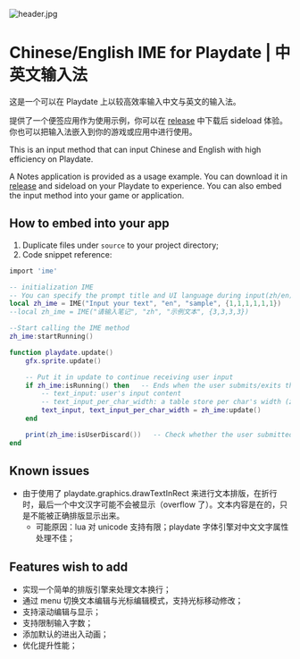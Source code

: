 ![header.jpg](https://github.com/Antonoko/playdate-chinese-IME/blob/notes/__asset__/github_header.png?raw=true)

# Chinese/English IME for Playdate | 中英文输入法

这是一个可以在 Playdate 上以较高效率输入中文与英文的输入法。

提供了一个便签应用作为使用示例，你可以在 [release](https://github.com/Antonoko/playdate-chinese-IME/releases/tag/notes) 中下载后 sideload 体验。你也可以把输入法嵌入到你的游戏或应用中进行使用。

This is an input method that can input Chinese and English with high efficiency on Playdate.

A Notes application is provided as a usage example. You can download it in [release](https://github.com/Antonoko/playdate-chinese-IME/releases/tag/notes) and sideload on your Playdate to experience. You can also embed the input method into your game or application.

## How to embed into your app
1. Duplicate files under `source` to your project directory;
2. Code snippet reference:
```lua
import 'ime'

-- initialization IME
-- You can specify the prompt title and UI language during input(zh/en)
local zh_ime = IME("Input your text", "en", "sample", {1,1,1,1,1,1})
--local zh_ime = IME("请输入笔记", "zh", "示例文本", {3,3,3,3})

--Start calling the IME method
zh_ime:startRunning()

function playdate.update()
    gfx.sprite.update()

    -- Put it in update to continue receiving user input
    if zh_ime:isRunning() then   -- Ends when the user submits/exits the input method
        -- text_input: user's input content
        -- text_input_per_char_width: a table store per char's width (zh:3, en:1)
        text_input, text_input_per_char_width = zh_ime:update()
    end

    print(zh_ime:isUserDiscard())   -- Check whether the user submitted the content normally or discarded it
end
```

## Known issues
- 由于使用了 playdate.graphics.drawTextInRect 来进行文本排版，在折行时，最后一个中文汉字可能不会被显示（overflow 了）。文本内容是在的，只是不能被正确排版显示出来。
    - 可能原因：lua 对 unicode 支持有限；playdate 字体引擎对中文文字属性处理不佳；

## Features wish to add
- 实现一个简单的排版引擎来处理文本换行；
- 通过 menu 切换文本编辑与光标编辑模式，支持光标移动修改；
- 支持滚动编辑与显示；
- 支持限制输入字数；
- 添加默认的进出入动画；
- 优化提升性能；